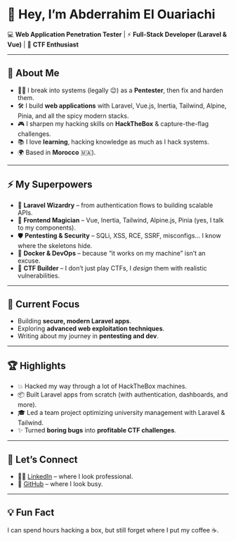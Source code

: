 # 👋 Hey, I’m Abderrahim El Ouariachi  

💻 **Web Application Penetration Tester** | ⚡ **Full-Stack Developer (Laravel & Vue)** | 🎯 **CTF Enthusiast**  

---

## 🚀 About Me
- 🕵️‍♂️ I break into systems (legally 😉) as a **Pentester**, then fix and harden them.  
- 🛠️ I build **web applications** with Laravel, Vue.js, Inertia, Tailwind, Alpine, Pinia, and all the spicy modern stacks.  
- 🎮 I sharpen my hacking skills on **HackTheBox** & capture-the-flag challenges.  
- 📚 I love **learning**, hacking knowledge as much as I hack systems.  
- 🌍 Based in **Morocco** 🇲🇦).  

---

## ⚡ My Superpowers
- 🐘 **Laravel Wizardry** – from authentication flows to building scalable APIs.  
- 🎨 **Frontend Magician** – Vue, Inertia, Tailwind, Alpine.js, Pinia (yes, I talk to my components).  
- 🛡️ **Pentesting & Security** – SQLi, XSS, RCE, SSRF, misconfigs... I know where the skeletons hide.  
- 🐳 **Docker & DevOps** – because “it works on my machine” isn’t an excuse.  
- 🔎 **CTF Builder** – I don’t just play CTFs, I *design* them with realistic vulnerabilities.  

---

## 🎯 Current Focus
- Building **secure, modern Laravel apps**.  
- Exploring **advanced web exploitation techniques**.  
- Writing about my journey in **pentesting and dev**.  

---

## 🏆 Highlights
- 💥 Hacked my way through a lot of HackTheBox machines.  
- 📦 Built Laravel apps from scratch (with authentication, dashboards, and more).  
- 🎓 Led a team project optimizing university management with Laravel & Tailwind.  
- ✨ Turned **boring bugs** into **profitable CTF challenges**.  

---

## 🤝 Let’s Connect
- 🧑‍💻 [LinkedIn](https://linkedin.com/in/abderrahim-el-ouariachi-a1b2c3/) – where I look professional.
- 🐙 [GitHub](https://github.com/ItsAbderrahimEl) – where I look busy.  

---

## 💡 Fun Fact
I can spend hours hacking a box, but still forget where I put my coffee ☕.  
